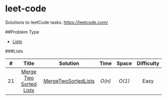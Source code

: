 # leet-code
Solutions to leetCode tasks. https://leetcode.com/

##Problem Type
* [Lists](https://github.com/smajsterek/leet-code#lists)

###Lists

| # | Title           |  Solution       |  Time           | Space           | Difficulty    |
|:-----:|:----------------:|:---------------:|:---------------:|:---------------:|:-------------:|
|21     | [Merge Two Sorted Lists](https://leetcode.com/problems/merge-two-sorted-lists/) | [MergeTwoSortedLists](./main/java/leetcode/MergeTwoSortedLists.java) | _O(n)_       | _O(1)_          | Easy         |

